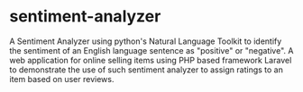 # sentiment-analyzer
A Sentiment Analyzer using python's Natural Language Toolkit to identify the sentiment of an English language sentence as "positive" or "negative". A web application for online selling items using PHP based framework Laravel to demonstrate the use of such sentiment analyzer to assign ratings to an item based on user reviews.

